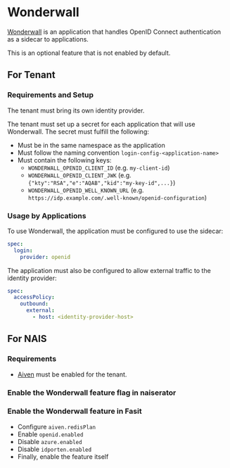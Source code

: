 # Wonderwall

[Wonderwall](https://github.com/nais/wonderwall) is an application that handles OpenID Connect authentication as a sidecar to applications.

This is an optional feature that is not enabled by default.

## For Tenant

### Requirements and Setup

The tenant must bring its own identity provider.

The tenant must set up a secret for each application that will use Wonderwall.
The secret must fulfill the following:

- Must be in the same namespace as the application
- Must follow the naming convention `login-config-<application-name>`
- Must contain the following keys:
  - `WONDERWALL_OPENID_CLIENT_ID` (e.g. `my-client-id`)
  - `WONDERWALL_OPENID_CLIENT_JWK` (e.g. `{"kty":"RSA","e":"AQAB","kid":"my-key-id",...}`)
  - `WONDERWALL_OPENID_WELL_KNOWN_URL` (e.g. `https://idp.example.com/.well-known/openid-configuration`)

### Usage by Applications

To use Wonderwall, the application must be configured to use the sidecar:

```yaml
spec:
  login:
    provider: openid
```

The application must also be configured to allow external traffic to the identity provider:

```yaml
spec:
  accessPolicy:
    outbound:
      external:
        - host: <identity-provider-host>
```

## For NAIS

### Requirements

- [Aiven](aiven.md) must be enabled for the tenant.

### Enable the Wonderwall feature flag in naiserator

### Enable the Wonderwall feature in Fasit

- Configure `aiven.redisPlan`
- Enable `openid.enabled`
- Disable `azure.enabled `
- Disable `idporten.enabled`
- Finally, enable the feature itself
